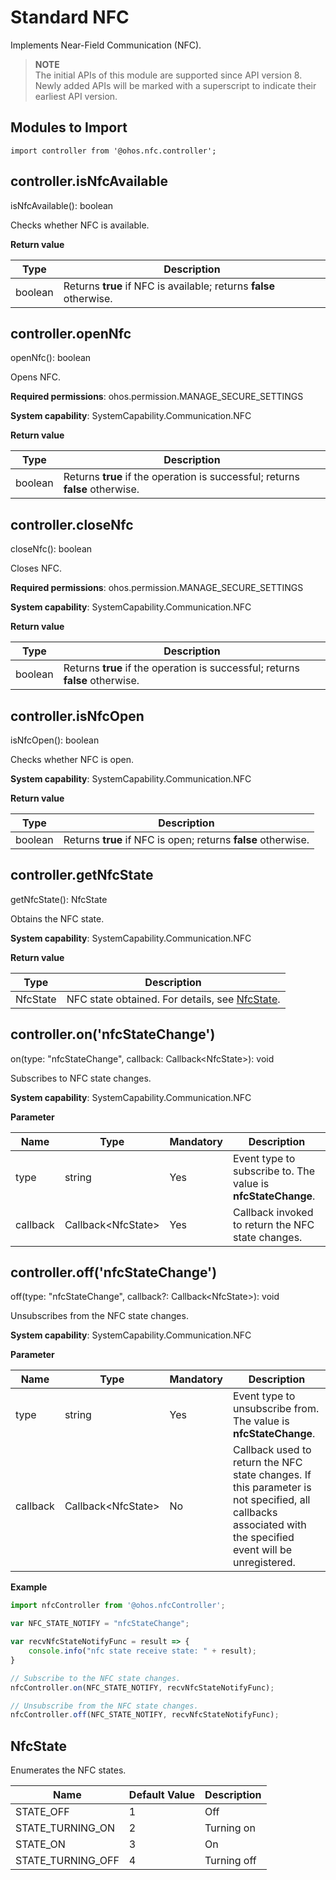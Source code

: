 # Standard NFC

Implements Near-Field Communication (NFC).

> **NOTE**<br>
> The initial APIs of this module are supported since API version 8. Newly added APIs will be marked with a superscript to indicate their earliest API version.


## **Modules to Import**

```
import controller from '@ohos.nfc.controller';
```


## controller.isNfcAvailable

isNfcAvailable(): boolean

Checks whether NFC is available.

**Return value**

| **Type**| **Description**|
| -------- | -------- |
| boolean | Returns **true** if NFC is available; returns **false** otherwise.|


## controller.openNfc

openNfc(): boolean

Opens NFC.

**Required permissions**: ohos.permission.MANAGE_SECURE_SETTINGS

**System capability**: SystemCapability.Communication.NFC

**Return value**

| **Type**| **Description**|
| -------- | -------- |
| boolean | Returns **true** if the operation is successful; returns **false** otherwise. |

## controller.closeNfc

closeNfc(): boolean

Closes NFC.

**Required permissions**: ohos.permission.MANAGE_SECURE_SETTINGS

**System capability**: SystemCapability.Communication.NFC

**Return value**

| **Type**| **Description**                                   |
| -------- | ------------------------------------------- |
| boolean  | Returns **true** if the operation is successful; returns **false** otherwise.|

## controller.isNfcOpen

isNfcOpen(): boolean

Checks whether NFC is open.

**System capability**: SystemCapability.Communication.NFC

**Return value**

| **Type**| **Description**                           |
| -------- | ----------------------------------- |
| boolean  | Returns **true** if NFC is open; returns **false** otherwise.|

## controller.getNfcState

getNfcState(): NfcState

Obtains the NFC state.

**System capability**: SystemCapability.Communication.NFC

**Return value**

| **Type**| **Description**              |
| -------- | ---------------------- |
| NfcState | NFC state obtained. For details, see [NfcState](#nfcstate).|

## controller.on('nfcStateChange')

on(type: "nfcStateChange", callback: Callback&lt;NfcState&gt;): void

Subscribes to NFC state changes.

**System capability**: SystemCapability.Communication.NFC

**Parameter**
  
  | **Name**| **Type**| **Mandatory**| **Description**|
  | -------- | -------- | -------- | -------- |
  | type | string | Yes| Event type to subscribe to. The value is **nfcStateChange**.|
  | callback | Callback&lt;NfcState&gt; | Yes| Callback invoked to return the NFC state changes.|



## controller.off('nfcStateChange')

off(type: "nfcStateChange", callback?: Callback&lt;NfcState&gt;): void

Unsubscribes from the NFC state changes.

**System capability**: SystemCapability.Communication.NFC

**Parameter**
  
  | **Name**| **Type**| **Mandatory**| **Description**|
  | -------- | -------- | -------- | -------- |
  | type | string | Yes| Event type to unsubscribe from. The value is **nfcStateChange**.|
| callback | Callback&lt;NfcState&gt; | No| Callback used to return the NFC state changes. If this parameter is not specified, all callbacks associated with the specified event will be unregistered.|
  
**Example**

  ```js
  import nfcController from '@ohos.nfcController';
  
  var NFC_STATE_NOTIFY = "nfcStateChange";
  
  var recvNfcStateNotifyFunc = result => {
      console.info("nfc state receive state: " + result);
  }
  
  // Subscribe to the NFC state changes.
  nfcController.on(NFC_STATE_NOTIFY, recvNfcStateNotifyFunc);
  
  // Unsubscribe from the NFC state changes.
  nfcController.off(NFC_STATE_NOTIFY, recvNfcStateNotifyFunc);
  ```

## NfcState

Enumerates the NFC states.

| Name| Default Value| Description|
| -------- | -------- | -------- |
| STATE_OFF | 1 | Off|
| STATE_TURNING_ON | 2 | Turning on|
| STATE_ON | 3      | On|
| STATE_TURNING_OFF | 4      | Turning off|
